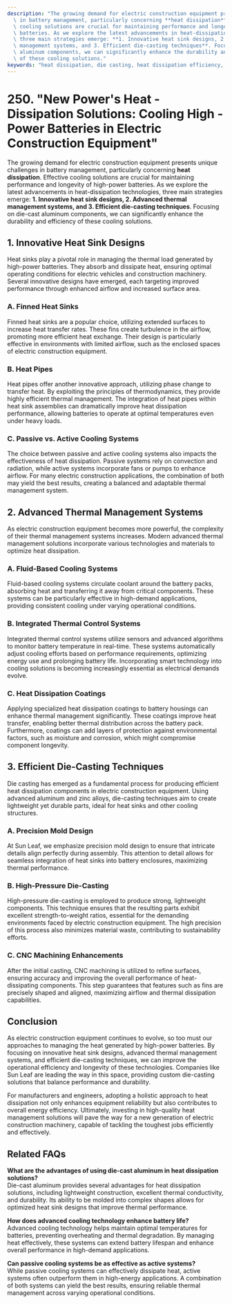 ```yaml
---
description: "The growing demand for electric construction equipment presents unique challenges\
  \ in battery management, particularly concerning **heat dissipation**. Effective\
  \ cooling solutions are crucial for maintaining performance and longevity of high-power\
  \ batteries. As we explore the latest advancements in heat-dissipation technologies,\
  \ three main strategies emerge: **1. Innovative heat sink designs, 2. Advanced thermal\
  \ management systems, and 3. Efficient die-casting techniques**. Focusing on die-cast\
  \ aluminum components, we can significantly enhance the durability and efficiency\
  \ of these cooling solutions."
keywords: "heat dissipation, die casting, heat dissipation efficiency, heat sink"
---
```

# 250. "New Power's Heat - Dissipation Solutions: Cooling High - Power Batteries in Electric Construction Equipment"

The growing demand for electric construction equipment presents unique challenges in battery management, particularly concerning **heat dissipation**. Effective cooling solutions are crucial for maintaining performance and longevity of high-power batteries. As we explore the latest advancements in heat-dissipation technologies, three main strategies emerge: **1. Innovative heat sink designs, 2. Advanced thermal management systems, and 3. Efficient die-casting techniques**. Focusing on die-cast aluminum components, we can significantly enhance the durability and efficiency of these cooling solutions.

## **1. Innovative Heat Sink Designs**

Heat sinks play a pivotal role in managing the thermal load generated by high-power batteries. They absorb and dissipate heat, ensuring optimal operating conditions for electric vehicles and construction machinery. Several innovative designs have emerged, each targeting improved performance through enhanced airflow and increased surface area.

### **A. Finned Heat Sinks**

Finned heat sinks are a popular choice, utilizing extended surfaces to increase heat transfer rates. These fins create turbulence in the airflow, promoting more efficient heat exchange. Their design is particularly effective in environments with limited airflow, such as the enclosed spaces of electric construction equipment.

### **B. Heat Pipes**

Heat pipes offer another innovative approach, utilizing phase change to transfer heat. By exploiting the principles of thermodynamics, they provide highly efficient thermal management. The integration of heat pipes within heat sink assemblies can dramatically improve heat dissipation performance, allowing batteries to operate at optimal temperatures even under heavy loads.

### **C. Passive vs. Active Cooling Systems**

The choice between passive and active cooling systems also impacts the effectiveness of heat dissipation. Passive systems rely on convection and radiation, while active systems incorporate fans or pumps to enhance airflow. For many electric construction applications, the combination of both may yield the best results, creating a balanced and adaptable thermal management system.

## **2. Advanced Thermal Management Systems**

As electric construction equipment becomes more powerful, the complexity of their thermal management systems increases. Modern advanced thermal management solutions incorporate various technologies and materials to optimize heat dissipation.

### **A. Fluid-Based Cooling Systems**

Fluid-based cooling systems circulate coolant around the battery packs, absorbing heat and transferring it away from critical components. These systems can be particularly effective in high-demand applications, providing consistent cooling under varying operational conditions.

### **B. Integrated Thermal Control Systems**

Integrated thermal control systems utilize sensors and advanced algorithms to monitor battery temperature in real-time. These systems automatically adjust cooling efforts based on performance requirements, optimizing energy use and prolonging battery life. Incorporating smart technology into cooling solutions is becoming increasingly essential as electrical demands evolve.

### **C. Heat Dissipation Coatings**

Applying specialized heat dissipation coatings to battery housings can enhance thermal management significantly. These coatings improve heat transfer, enabling better thermal distribution across the battery pack. Furthermore, coatings can add layers of protection against environmental factors, such as moisture and corrosion, which might compromise component longevity.

## **3. Efficient Die-Casting Techniques**

Die casting has emerged as a fundamental process for producing efficient heat dissipation components in electric construction equipment. Using advanced aluminum and zinc alloys, die-casting techniques aim to create lightweight yet durable parts, ideal for heat sinks and other cooling structures.

### **A. Precision Mold Design**

At Sun Leaf, we emphasize precision mold design to ensure that intricate details align perfectly during assembly. This attention to detail allows for seamless integration of heat sinks into battery enclosures, maximizing thermal performance.

### **B. High-Pressure Die-Casting**

High-pressure die-casting is employed to produce strong, lightweight components. This technique ensures that the resulting parts exhibit excellent strength-to-weight ratios, essential for the demanding environments faced by electric construction equipment. The high precision of this process also minimizes material waste, contributing to sustainability efforts.

### **C. CNC Machining Enhancements**

After the initial casting, CNC machining is utilized to refine surfaces, ensuring accuracy and improving the overall performance of heat-dissipating components. This step guarantees that features such as fins are precisely shaped and aligned, maximizing airflow and thermal dissipation capabilities.

## Conclusion

As electric construction equipment continues to evolve, so too must our approaches to managing the heat generated by high-power batteries. By focusing on innovative heat sink designs, advanced thermal management systems, and efficient die-casting techniques, we can improve the operational efficiency and longevity of these technologies. Companies like Sun Leaf are leading the way in this space, providing custom die-casting solutions that balance performance and durability. 

For manufacturers and engineers, adopting a holistic approach to heat dissipation not only enhances equipment reliability but also contributes to overall energy efficiency. Ultimately, investing in high-quality heat management solutions will pave the way for a new generation of electric construction machinery, capable of tackling the toughest jobs efficiently and effectively.

## Related FAQs

**What are the advantages of using die-cast aluminum in heat dissipation solutions?**  
Die-cast aluminum provides several advantages for heat dissipation solutions, including lightweight construction, excellent thermal conductivity, and durability. Its ability to be molded into complex shapes allows for optimized heat sink designs that improve thermal performance.

**How does advanced cooling technology enhance battery life?**  
Advanced cooling technology helps maintain optimal temperatures for batteries, preventing overheating and thermal degradation. By managing heat effectively, these systems can extend battery lifespan and enhance overall performance in high-demand applications.

**Can passive cooling systems be as effective as active systems?**  
While passive cooling systems can effectively dissipate heat, active systems often outperform them in high-energy applications. A combination of both systems can yield the best results, ensuring reliable thermal management across varying operational conditions.
